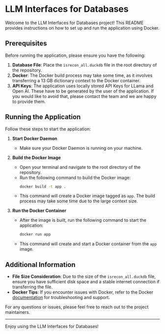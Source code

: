 # LLM Interfaces for Databases

Welcome to the LLM Interfaces for Databases project! This README provides instructions on how to set up and run the application using Docker.

## Prerequisites

Before running the application, please ensure you have the following:

1. **Database File**: Place the `isrecon_all.duckdb` file in the root directory of the repository.
2. **Docker**: The Docker build process may take some time, as it involves transferring a 13 GB dictionary context to the Docker container.
3. **API Keys**: The application uses locally stored API Keys for LLama and Open AI. These have to be generated by the user of the application. If you would like to avoid that, please contact the team and we are happy to provide them.

## Running the Application

Follow these steps to start the application:

1. **Start Docker Daemon**
   - Make sure your Docker Daemon is running on your machine.

2. **Build the Docker Image**
   - Open your terminal and navigate to the root directory of the repository.
   - Run the following command to build the Docker image:
     ```bash
     docker build -t app .
     ```
   - This command will create a Docker image tagged as `app`. The build process may take some time due to the large context size.

3. **Run the Docker Container**
   - After the image is built, run the following command to start the application:
     ```bash
     docker run app
     ```
   - This command will create and start a Docker container from the `app` image.

## Additional Information

- **File Size Consideration**: Due to the size of the `isrecon_all.duckdb` file, ensure you have sufficient disk space and a stable internet connection if transferring the file.
- **Docker Tips**: If you encounter issues with Docker, refer to the Docker [documentation](https://docs.docker.com/) for troubleshooting and support.

For any questions or issues, please feel free to reach out to the project maintainers.

---

Enjoy using the LLM Interfaces for Databases!
